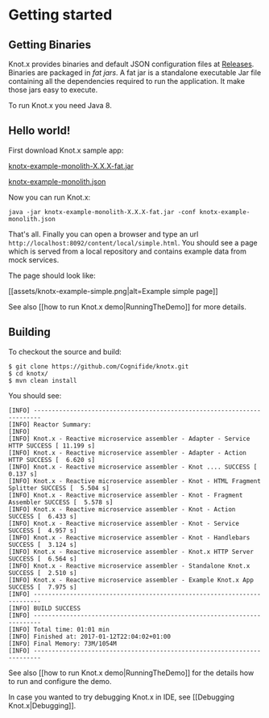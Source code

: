 # Getting started

## Getting Binaries
Knot.x provides binaries and default JSON configuration files at [Releases](https://github.com/Cognifide/knotx/releases).
Binaries are packaged in *fat jars*. A fat jar is a standalone executable Jar file containing all 
the dependencies required to run the application. It make those jars easy to execute.

To run Knot.x you need Java 8.

## Hello world!
First download Knot.x sample app:

[knotx-example-monolith-X.X.X-fat.jar](https://github.com/Cognifide/knotx/releases/)

[knotx-example-monolith.json](https://github.com/Cognifide/knotx/releases/)


Now you can run Knot.x:

```
java -jar knotx-example-monolith-X.X.X-fat.jar -conf knotx-example-monolith.json
```

That's all. Finally you can open a browser and type an url `http://localhost:8092/content/local/simple.html`. 
You should see a page which is served from a local repository and contains example data from mock services.

The page should look like:

[[assets/knotx-example-simple.png|alt=Example simple page]]

See also [[how to run Knot.x demo|RunningTheDemo]] for more details.

## Building

To checkout the source and build:

```
$ git clone https://github.com/Cognifide/knotx.git
$ cd knotx/
$ mvn clean install
```

You should see:

```
[INFO] ------------------------------------------------------------------------
[INFO] Reactor Summary:
[INFO]
[INFO] Knot.x - Reactive microservice assembler - Adapter - Service HTTP SUCCESS [ 11.199 s]
[INFO] Knot.x - Reactive microservice assembler - Adapter - Action HTTP SUCCESS [  6.620 s]
[INFO] Knot.x - Reactive microservice assembler - Knot .... SUCCESS [  0.137 s]
[INFO] Knot.x - Reactive microservice assembler - Knot - HTML Fragment Splitter SUCCESS [  5.504 s]
[INFO] Knot.x - Reactive microservice assembler - Knot - Fragment Assembler SUCCESS [  5.578 s]
[INFO] Knot.x - Reactive microservice assembler - Knot - Action SUCCESS [  6.433 s]
[INFO] Knot.x - Reactive microservice assembler - Knot - Service SUCCESS [  4.957 s]
[INFO] Knot.x - Reactive microservice assembler - Knot - Handlebars SUCCESS [  3.124 s]
[INFO] Knot.x - Reactive microservice assembler - Knot.x HTTP Server SUCCESS [  6.564 s]
[INFO] Knot.x - Reactive microservice assembler - Standalone Knot.x SUCCESS [  2.510 s]
[INFO] Knot.x - Reactive microservice assembler - Example Knot.x App SUCCESS [  7.975 s]
[INFO] ------------------------------------------------------------------------
[INFO] BUILD SUCCESS
[INFO] ------------------------------------------------------------------------
[INFO] Total time: 01:01 min
[INFO] Finished at: 2017-01-12T22:04:02+01:00
[INFO] Final Memory: 73M/1054M
[INFO] ------------------------------------------------------------------------
```

See also [[how to run Knot.x demo|RunningTheDemo]] for the details how to run and configure the demo.

In case you wanted to try debugging Knot.x in IDE, see [[Debugging Knot.x|Debugging]].

